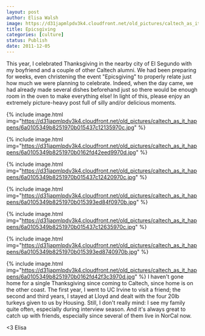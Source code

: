 ```yaml
---
layout: post
author: Elisa Walsh
image: https://d31japmlpdv3k4.cloudfront.net/old_pictures/caltech_as_it_happens/6a0105349b8251970b015437c12042970c.jpg
title: Epicsgiving 
categories: [culture]
status: Publish
date: 2011-12-05
---
```


This year, I celebrated Thanksgiving in the nearby city of El Segundo with my boyfriend and a couple of other Caltech alumni. We had been preparing for weeks, even christening the event "Epicsgiving" to properly relate just how much we were planning to celebrate. Indeed, when the day came, we had already made several dishes beforehand just so there would be enough room in the oven to make everything else!
In light of this, please enjoy an extremely picture-heavy post full of silly and/or delicious moments. 

{% include image.html img="https://d31japmlpdv3k4.cloudfront.net/old_pictures/caltech_as_it_happens/6a0105349b8251970b015437c12135970c.jpg" %}

{% include image.html img="https://d31japmlpdv3k4.cloudfront.net/old_pictures/caltech_as_it_happens/6a0105349b8251970b0162fd42eed9970d.jpg" %}

{% include image.html img="https://d31japmlpdv3k4.cloudfront.net/old_pictures/caltech_as_it_happens/6a0105349b8251970b015437c12420970c.jpg" %}

{% include image.html img="https://d31japmlpdv3k4.cloudfront.net/old_pictures/caltech_as_it_happens/6a0105349b8251970b015393ed84f0970b.jpg" %}

{% include image.html img="https://d31japmlpdv3k4.cloudfront.net/old_pictures/caltech_as_it_happens/6a0105349b8251970b015437c12635970c.jpg" %}

{% include image.html img="https://d31japmlpdv3k4.cloudfront.net/old_pictures/caltech_as_it_happens/6a0105349b8251970b015393ed8740970b.jpg" %}

{% include image.html img="https://d31japmlpdv3k4.cloudfront.net/old_pictures/caltech_as_it_happens/6a0105349b8251970b0162fd42f3c3970d.jpg" %}
I haven't gone home for a single Thanksgiving since coming to Caltech, since home is on the other coast. The first year, I went to UC Irvine to visit a friend; the second and third years, I stayed at Lloyd and dealt with the four 20lb turkeys given to us by Housing. Still, I don't really mind: I see my family quite often, especially during interview season. And it's always great to catch up with friends, especially since several of them live in NorCal now.

&lt;3
Elisa

